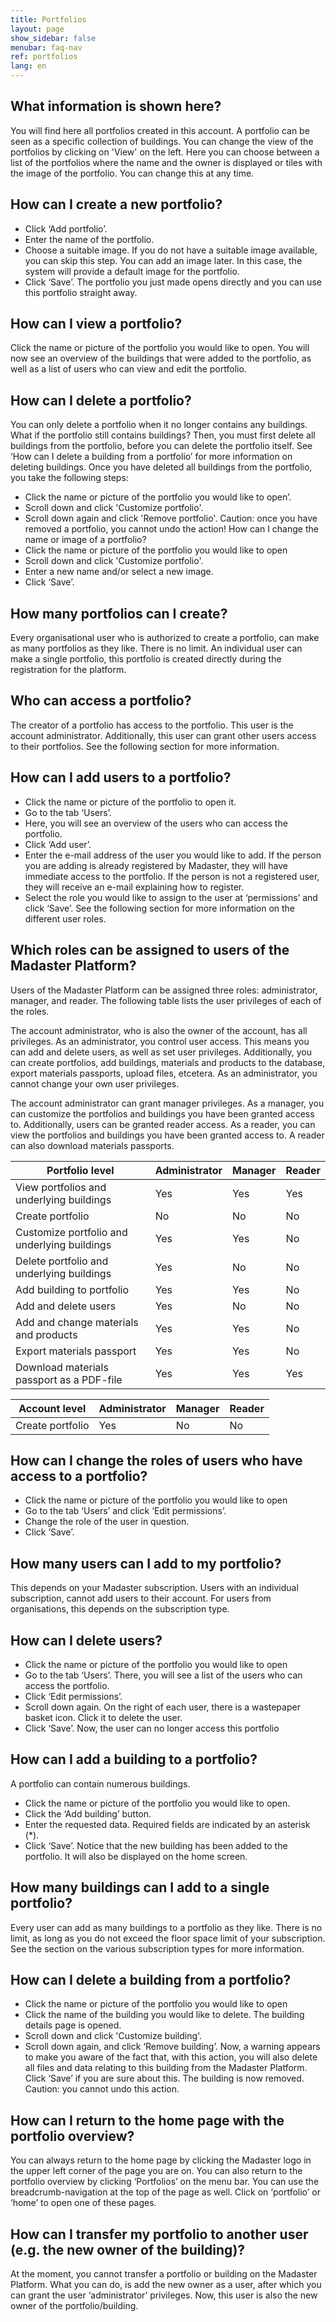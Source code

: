 ```yaml
---
title: Portfolios
layout: page
show_sidebar: false
menubar: faq-nav
ref: portfolios
lang: en
---
```


## What information is shown here?
You will find here all portfolios created in this account. A portfolio can be seen as a specific collection of buildings. You can change the view of the portfolios by clicking on 'View' on the left. Here you can choose between a list of the portfolios where the name and the owner is displayed or tiles with the image of the portfolio. You can change this at any time.

## How can I create a new portfolio?
* Click ‘Add portfolio’.
* Enter the name of the portfolio.
* Choose a suitable image. If you do not have a suitable image available, you can skip this step. You can add an image later. In this case, the system will provide a default image for the portfolio.
* Click ‘Save’. The portfolio you just made opens directly and you can use this portfolio straight away.

## How can I view a portfolio?
Click the name or picture of the portfolio you would like to open. You will now see an overview of the buildings that were added to the portfolio, as well as a list of users who can view and edit the portfolio.

## How can I delete a portfolio?
You can only delete a portfolio when it no longer contains any buildings. What if the portfolio still contains buildings? Then, you must first delete all buildings from the portfolio, before you can delete the portfolio itself. See ‘How can I delete a building from a portfolio’ for more information on deleting buildings. Once you have deleted all buildings from the portfolio, you take the following steps:

* Click the name or picture of the portfolio you would like to open’.
* Scroll down and click 'Customize portfolio'.
* Scroll down again and click 'Remove portfolio'. Caution: once you have removed a portfolio, you cannot undo the action!
How can I change the name or image of a portfolio?
* Click the name or picture of the portfolio you would like to open
* Scroll down and click 'Customize portfolio'.
* Enter a new name and/or select a new image.
* Click ‘Save’.

## How many portfolios can I create?
Every organisational user who is authorized to create a portfolio, can make as many portfolios as they like. There is no limit. An individual user can make a single portfolio, this portfolio is created directly during the registration for the platform.

## Who can access a portfolio?
The creator of a portfolio has access to the portfolio. This user is the account administrator. Additionally, this user can grant other users access to their portfolios. See the following section for more information.

## How can I add users to a portfolio?
* Click the name or picture of the portfolio to open it.
* Go to the tab ‘Users’.
* Here, you will see an overview of the users who can access the portfolio.
* Click ‘Add user’.
* Enter the e-mail address of the user you would like to add. If the person you are adding is already registered by Madaster, they will have immediate access to the portfolio. If the person is not a registered user, they will receive an e-mail explaining how to register.
* Select the role you would like to assign to the user at ‘permissions’ and click ‘Save’. See the following section for more information on the different user roles.

## Which roles can be assigned to users of the Madaster Platform?
Users of the Madaster Platform can be assigned three roles: administrator, manager, and reader. The following table lists the user privileges of each of the roles.

The account administrator, who is also the owner of the account, has all privileges. As an administrator, you control user access. This means you can add and delete users, as well as set user privileges.   Additionally, you can create portfolios, add buildings, materials and products to the database, export materials passports, upload files, etcetera. As an administrator, you cannot change your own user privileges.

The account administrator can grant manager privileges. As a manager, you can customize the portfolios and buildings you have been granted access to.
Additionally, users can be granted reader access. As a reader, you can view the portfolios and buildings you have been granted access to. A reader can also download materials passports.


| Portfolio level                              | Administrator | Manager | Reader |
|----------------------------------------------|---------------|---------|--------|
| View portfolios and underlying buildings     | Yes           | Yes     | Yes    |
| Create portfolio                             | No            | No      | No     |
| Customize portfolio and underlying buildings | Yes           | Yes     | No     |
| Delete portfolio and underlying buildings    | Yes           | No      | No     |
| Add building to portfolio                    | Yes           | Yes     | No     |
| Add and delete users                         | Yes           | No      | No     |
| Add and change materials and products        | Yes           | Yes     | No     |
| Export materials passport                    | Yes           | Yes     | No     |
| Download materials passport as a PDF-file    | Yes           | Yes     | Yes    |


| Account level    | Administrator | Manager | Reader |
|------------------|---------------|---------|--------|
| Create portfolio | Yes           | No      | No     |

## How can I change the roles of users who have access to a portfolio?
* Click the name or picture of the portfolio you would like to open
* Go to the tab ‘Users’ and click ‘Edit permissions’.
* Change the role of the user in question.
* Click ‘Save’.

## How many users can I add to my portfolio?
This depends on your Madaster subscription. Users with an individual subscription, cannot add users to their account. For users from organisations, this depends on the subscription type.

## How can I delete users?
* Click the name or picture of the portfolio you would like to open
* Go to the tab ‘Users’. There, you will see a list of the users who can access the portfolio.
* Click ‘Edit permissions’.
* Scroll down again. On the right of each user, there is a wastepaper basket icon. Click it to delete the user.
* Click ‘Save’. Now, the user can no longer access this portfolio

## How can I add a building to a portfolio?
A portfolio can contain numerous buildings.

* Click the name or picture of the portfolio you would like to open.
* Click the ‘Add building’ button.
* Enter the requested data. Required fields are indicated by an asterisk (*).
* Click ‘Save’. Notice that the new building has been added to the portfolio. It will also be displayed on the home screen.

## How many buildings can I add to a single portfolio?
Every user can add as many buildings to a portfolio as they like. There is no limit, as long as you do not exceed the floor space limit of your subscription. See the section on the various subscription types for more information.

## How can I delete a building from a portfolio?
* Click the name or picture of the portfolio you would like to open
* Click the name of the building you would like to delete. The building details page is opened.
* Scroll down and click 'Customize building'.
* Scroll down again, and click ‘Remove building’. Now, a warning appears to make you aware of the fact that, with this action, you will also delete all files and data relating to this building from the Madaster Platform.
Click ‘Save’ if you are sure about this. The building is now removed.
Caution: you cannot undo this action.

## How can I return to the home page with the portfolio overview?
You can always return to the home page by clicking the Madaster logo in the upper left corner of the page you are on. You can also return to the portfolio overview by clicking ‘Portfolios’ on the menu bar. You can use the breadcrumb-navigation at the top of the page as well. Click on ‘portfolio’ or ‘home’ to open one of these pages.

## How can I transfer my portfolio to another user (e.g. the new owner of the building)?
At the moment, you cannot transfer a portfolio or building on the Madaster Platform. What you can do, is add the new owner as a user, after which you can grant the user ‘administrator’ privileges. Now, this user is also the new owner of the portfolio/building.
